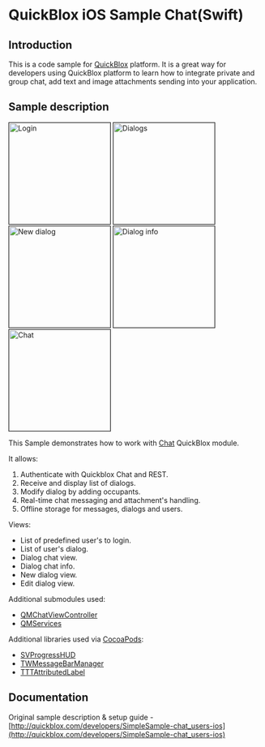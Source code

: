 <h1> QuickBlox iOS Sample Chat(Swift) </h1>

<h2> Introduction </h2>

This is a code sample for [QuickBlox](http://quickblox.com/) platform. It is a great way for developers using QuickBlox platform to learn how to integrate private and group chat, add text and image attachments sending into your application.

<h2> Sample description </h2>

<img src="http://files.quickblox.com/sample-chat1.png" border="1" alt="Login" width="200"> 
<img src="http://files.quickblox.com/sample-chat2.png" border="1" alt="Dialogs" width="200"> 
<img src="http://files.quickblox.com/sample-chat3.png" border="1" alt="New dialog" width="200"> 
<img src="http://files.quickblox.com/sample-chat4.png" border="1" alt="Dialog info" width="200"> 
<img src="http://files.quickblox.com/sample-chat5.png" border="1" alt="Chat" width="200"> 

This Sample demonstrates how to work with [Chat](http://quickblox.com/developers/Chat) QuickBlox module. 

It allows:

1. Authenticate with Quickblox Chat and REST.
2. Receive and display list of dialogs.
3. Modify dialog by adding occupants.
4. Real-time chat messaging and attachment's handling.
5. Offline storage for messages, dialogs and users.

Views:
<ul>
<li> List of predefined user's to login. </li>
<li> List of user's dialog. </li>
<li> Dialog chat view. </li>
<li> Dialog chat info. </li>
<li> New dialog view. </li>
<li> Edit dialog view. </li>
</ul>

  Additional submodules used:
  * [QMChatViewController](https://github.com/QuickBlox/QMChatViewController-ios)
  * [QMServices](https://github.com/QuickBlox/q-municate-services-ios)

Additional libraries used via [CocoaPods](https://cocoapods.org):

* [SVProgressHUD](https://github.com/TransitApp/SVProgressHUD.git/)
* [TWMessageBarManager](https://github.com/rs/SDWebImage.git)
* [TTTAttributedLabel](https://github.com/TTTAttributedLabel/TTTAttributedLabel.git)

<h2> Documentation </h2>

Original sample description & setup guide - [http://quickblox.com/developers/SimpleSample-chat_users-ios](http://quickblox.com/developers/SimpleSample-chat_users-ios)


